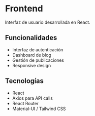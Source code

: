 # Frontend

Interfaz de usuario desarrollada en React.

## Funcionalidades
- Interfaz de autenticación
- Dashboard de blog
- Gestión de publicaciones
- Responsive design

## Tecnologías
- React
- Axios para API calls
- React Router
- Material-UI / Tailwind CSS
